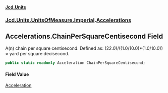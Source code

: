 #### [Jcd.Units](index.md 'index')
### [Jcd.Units.UnitsOfMeasure.Imperial](Jcd.Units.UnitsOfMeasure.Imperial.md 'Jcd.Units.UnitsOfMeasure.Imperial').[Accelerations](Accelerations.md 'Jcd.Units.UnitsOfMeasure.Imperial.Accelerations')

## Accelerations.ChainPerSquareCentisecond Field

A(n) chain per square centisecond. Defined as: (22.0)/((1.0/10.0)*(1.0/10.0)) × yard per square decisecond.

```csharp
public static readonly Acceleration ChainPerSquareCentisecond;
```

#### Field Value
[Acceleration](Acceleration.md 'Jcd.Units.UnitTypes.Acceleration')